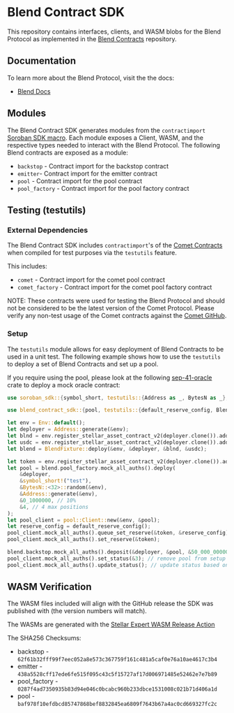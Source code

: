 # Blend Contract SDK

This repository contains interfaces, clients, and WASM blobs for the Blend Protocol as implemented in the [Blend Contracts](https://github.com/blend-capital/blend-contracts) repository.

## Documentation

To learn more about the Blend Protocol, visit the the docs:
* [Blend Docs](https://docs.blend.capital/)

## Modules

The Blend Contract SDK generates modules from the `contractimport` [Soroban SDK macro](). Each module exposes a Client, WASM, and the respective types needed to interact with the Blend Protocol. The following Blend contracts are exposed as a module:

* `backstop` - Contract import for the backstop contract
* `emitter`- Contract import for the emitter contract
* `pool` - Contract import for the pool contract
* `pool_factory` - Contract import for the pool factory contract

## Testing (testutils)

### External Dependencies

The Blend Contract SDK includes `contractimport`'s of the [Comet Contracts](https://github.com/CometDEX/comet-contracts) when compiled for test purposes via the `testutils` feature.

This includes:
* `comet` - Contract import for the comet pool contract
* `comet_factory` - Contract import for the comet pool factory contract

NOTE: These contracts were used for testing the Blend Protocol and should not be considered to be the latest version of the Comet Protocol. Please verify any non-test usage of the Comet contracts against the [Comet GitHub](https://github.com/CometDEX/comet-contracts).

### Setup

The `testutils` module allows for easy deployment of Blend Contracts to be used in a unit test. The following example shows how to use the `testutils` to deploy a set of Blend Contracts and set up a pool.

If you require using the pool, please look at the following [sep-41-oracle]() crate to deploy a mock oracle contract: 

```rust
use soroban_sdk::{symbol_short, testutils::{Address as _, BytesN as _}, Address, BytesN, Env};

use blend_contract_sdk::{pool, testutils::{default_reserve_config, BlendFixture}};

let env = Env::default();
let deployer = Address::generate(&env);
let blnd = env.register_stellar_asset_contract_v2(deployer.clone()).address();
let usdc = env.register_stellar_asset_contract_v2(deployer.clone()).address();
let blend = BlendFixture::deploy(&env, &deployer, &blnd, &usdc);

let token = env.register_stellar_asset_contract_v2(deployer.clone()).address();
let pool = blend.pool_factory.mock_all_auths().deploy(
    &deployer,
    &symbol_short!("test"),
    &BytesN::<32>::random(&env),
    &Address::generate(&env),
    &0_1000000, // 10%
    &4, // 4 max positions
);
let pool_client = pool::Client::new(&env, &pool);
let reserve_config = default_reserve_config();
pool_client.mock_all_auths().queue_set_reserve(&token, &reserve_config);
pool_client.mock_all_auths().set_reserve(&token);

blend.backstop.mock_all_auths().deposit(&deployer, &pool, &50_000_0000000);
pool_client.mock_all_auths().set_status(&3); // remove pool from setup status
pool_client.mock_all_auths().update_status(); // update status based on backstop
```

## WASM Verification

The WASM files included will align with the GitHub release the SDK was published with (the version numbers will match).

The WASMs are generated with the [Stellar Expert WASM Release Action](https://github.com/stellar-expert/soroban-build-workflow)

The SHA256 Checksums:
* backstop - `62f61b32fff99f7eec052a8e573c367759f161c481a5caf0e76a10ae4617c3b4`
* emitter - `438a5528cff17ede6fe515f095c43c5f15727af17d006971485e52462e7e7b89`
* pool_factory - `0287f4ad7350935b83d94e046c0bcabc960b233dbce1531008c021b71d406a1d`
* pool - `baf978f10efdbcd85747868bef8832845ea6809f7643b67a4ac0cd669327fc2c`